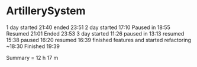 # ArtillerySystem

1 day started 21:40 ended 23:51
2 day started 17:10 Paused in 18:55 Resumed 21:01 Ended 23:53
3 day started 11:26 paused in 13:13 resumed 15:38 paused 16:20 resumed 16:39 finished features and started refactoring ~18:30 Finished 19:39

Summary = 12 h 17 m